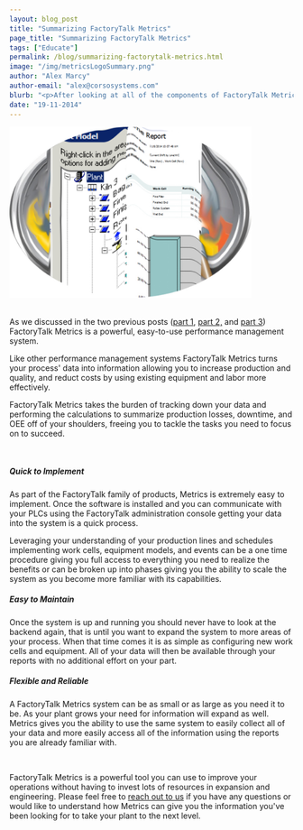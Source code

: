 ```yaml
---
layout: blog_post
title: "Summarizing FactoryTalk Metrics"
page_title: "Summarizing FactoryTalk Metrics"
tags: ["Educate"]
permalink: /blog/summarizing-factorytalk-metrics.html
image: "/img/metricsLogoSummary.png"
author: "Alex Marcy"
author-email: "alex@corsosystems.com"
blurb: "<p>After looking at all of the components of FactoryTalk Metrics, we will summarize the key benefits of using Metrics as a performance management solution for your plant.</p>"
date: "19-11-2014"
---
```


<p></p>

<img src="/img/metricsLogoSummary.png" width="430px"/>
<br/>
<br/>
<p>As we discussed in the two previous posts (<a href="/blog/factorytalk-metrics-overview.html">part 1</a>, <a href="/blog/factorytalk-metrics-backend.html">part 2,</a> and <a href="/blog/factorytalk-metrics-data-analysis.html">part 3</a>) FactoryTalk Metrics is a powerful, easy-to-use performance management system.</p>

<p>Like other performance management systems FactoryTalk Metrics turns your process' data into information allowing you to increase production and quality, and reduct costs by using existing equipment and labor more effectively.</p>

<p>FactoryTalk Metrics takes the burden of tracking down your data and performing the calculations to summarize production losses, downtime, and OEE off of your shoulders, freeing you to tackle the tasks you need to focus on to succeed.</p>
<br/>
<h5><b>Quick to Implement</b></h5>
<p>As part of the FactoryTalk family of products, Metrics is extremely easy to implement. Once the software is installed and you can communicate with your PLCs using the FactoryTalk administration console getting your data into the system is a quick process.</p>

<p>Leveraging your understanding of your production lines and schedules implementing work cells, equipment models, and events can be a one time procedure giving you full access to everything you need to realize the benefits or can be broken up into phases giving you the ability to scale the system as you become more familiar with its capabilities.</p>

<h5><b>Easy to Maintain</b></h5>
<p>Once the system is up and running you should never have to look at the backend again, that is until you want to expand the system to more areas of your process. When that time comes it is as simple as configuring new work cells and equipment. All of your data will then be available through your reports with no additional effort on your part.</p>

<h5><b>Flexible and Reliable</b></h5>
<p>A FactoryTalk Metrics system can be as small or as large as you need it to be. As your plant grows your need for information will expand as well. Metrics gives you the ability to use the same system to easily collect all of your data and more easily access all of the information using the reports you are already familiar with.</p>

<br/>

<p>FactoryTalk Metrics is a powerful tool you can use to improve your operations without having to invest lots of resources in expansion and engineering. Please feel free to <a href="mailto:alex@corsosystems.com?Subject=FactoryTalk%20Metrics">reach out to us</a> if you have any questions or would like to understand how Metrics can give you the information you've been looking for to take your plant to the next level.</p>